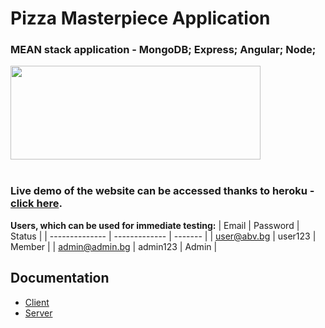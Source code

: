 # Pizza Masterpiece Application

### MEAN stack application - MongoDB; Express; Angular; Node;

<img src="https://www.mindinventory.com/blog/wp-content/uploads/2021/06/mean-stack.png" width="400px;" height="150px;">
</br>
</br>

### Live demo of the website can be accessed thanks to heroku - [click here](https://masterpiece-pizza.herokuapp.com/).

**Users, which can be used for immediate testing:**
| Email          | Password      | Status  | 
| -------------- | ------------- | ------- |
| user@abv.bg    | user123       | Member  | 
| admin@admin.bg | admin123      | Admin   | 

## Documentation
- [Client](https://github.com/MihailValkov/pizza-masterpiece/blob/main/client/README.md)
- [Server](https://github.com/MihailValkov/pizza-masterpiece/blob/main/server/README.md)
